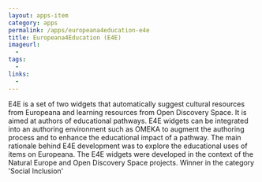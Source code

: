 ```yaml
---
layout: apps-item
category: apps
permalink: /apps/europeana4education-e4e
title: Europeana4Education (E4E)
imageurl:
  - 
tags:
  - 
links:
  - 
---
```


E4E is a set of two widgets that automatically suggest cultural resources from Europeana and learning resources from Open Discovery Space. It is aimed at authors of educational pathways. E4E widgets can be integrated into an authoring environment such as OMEKA to augment the authoring process and to enhance the educational impact of a pathway. The main rationale behind E4E development was to explore the educational uses of items on Europeana. The E4E widgets were developed in the context of the Natural Europe and Open Discovery Space projects. Winner in the category 'Social Inclusion'
